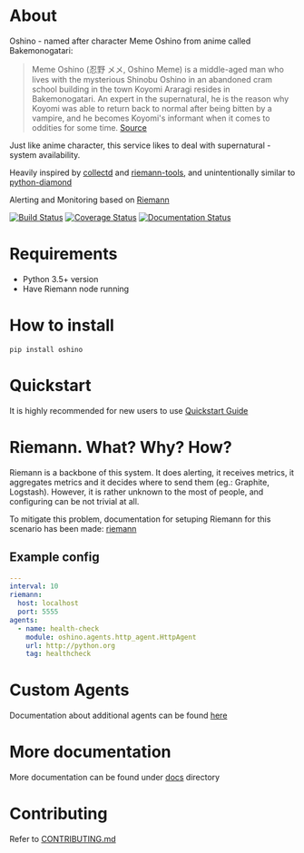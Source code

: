 About
=====
Oshino - named after character Meme Oshino from anime called Bakemonogatari:
> Meme Oshino (忍野 メメ, Oshino Meme) is a middle-aged man who lives with the mysterious Shinobu Oshino in an abandoned cram school building in the town Koyomi Araragi resides in Bakemonogatari. An expert in the supernatural, he is the reason why Koyomi was able to return back to normal after being bitten by a vampire, and he becomes Koyomi's informant when it comes to oddities for some time.
[Source](https://myanimelist.net/character/22552/Meme_Oshino)

Just like anime character, this service likes to deal with supernatural - system availability.

Heavily inspired by [collectd](https://github.com/collectd/collectd) and
[riemann-tools](https://github.com/riemann/riemann-tools), and unintentionally similar to [python-diamond](https://github.com/python-diamond/Diamond)

Alerting and Monitoring based on [Riemann](https://riemann.io)


[![Build Status](https://travis-ci.org/CodersOfTheNight/oshino.svg?branch=master)](https://travis-ci.org/CodersOfTheNight/oshino)
[![Coverage Status](https://coveralls.io/repos/github/CodersOfTheNight/oshino/badge.svg?branch=master)](https://coveralls.io/github/CodersOfTheNight/oshino?branch=master)
[![Documentation Status](https://readthedocs.org/projects/oshino/badge/?version=latest)](http://oshino.readthedocs.io/projects/https://github.com/CodersOfTheNight/oshino-consul/en/latest/?badge=latest)


Requirements
============
- Python 3.5+ version
- Have Riemann node running

How to install
==============
`pip install oshino`

Quickstart
==========
It is highly recommended for new users to use [Quickstart Guide](docs/quickstart.md)


Riemann. What? Why? How?
=========================
Riemann is a backbone of this system. It does alerting, it receives metrics, it aggregates metrics and it decides where to send them (eg.: Graphite, Logstash).
However, it is rather unknown to the most of people, and configuring can be not trivial at all. 

To mitigate this problem, documentation for setuping Riemann for this scenario has been made:
[riemann](docs/riemann.md)

Example config
--------------
```yaml
---
interval: 10
riemann:
  host: localhost
  port: 5555
agents:
  - name: health-check
    module: oshino.agents.http_agent.HttpAgent
    url: http://python.org
    tag: healthcheck
```

Custom Agents
===============
Documentation about additional agents can be found [here](docs/thirdparty.md)

More documentation
==================
More documentation can be found under [docs](docs/index.md) directory

Contributing
============
Refer to [CONTRIBUTING.md](CONTRIBUTING.md)

